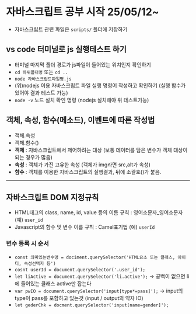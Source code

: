 # 자바스크립트 공부 시작 25/05/12~
* 자바스크립트 관련 파일은 `scripts/` 폴더에 저장하기
## vs code 터미널로 js 실행테스트 하기
* 터미널 마지막 폴더 경로가 js파일이 들어있는 위치인지 확인하기
* `cd 하위폴더명` 또는 `cd ..`
* `node 자바스크립트파일명.js`
* (위)nodejs 이용 자바스크립트 파일 실행 명령어 작성하고 확인하기 (실행 함수가 있어야 결과 테스트 가능)
* `node -v` 노드 설치 확인 명령 (nodejs 설치해야 위 테스트가능)
## 객체, 속성, 함수(메소드), 이벤트에 따른 작성법
* 객체.속성
* 객체.함수()
* **객체** : 자바스크립트에서 제어하려는 대상 (보통 데이터를 담은 변수가 객체 대상이 되는 경우가 많음)
* **속성** : 객체가 가진 고유한 속성 (객체가 img라면 src,alt가 속성)
* **함수** : 객체를 이용한 자바스크립트의 실행결과, 뒤에 소괄호()가 붙음.
-----
## 자바스크립트 DOM 지정규칙
* HTML태그의 class, name, id, value 등의 이름 규칙 : 영어소문자_영어소문자 (예) `user_id`
* Javascript의 함수 및 변수 이름 규칙 : Camel표기법 (예) `userId`
### 변수 등록 시 순서
* `const 의미있는변수명 = dociment.querySelector('HTML요소 또는 클래스, 아이디, 속성선택자 등')`
* `cosnt userId = document.querySelector('.user_id');`
* `let liActive = document.querySelector('li.active');` -> 공백이 없으면 li에 들어있는 클래스 active만 잡는다
* `var pwIO = document.querySelector('input[type*=pass]');` -> input의 type이 pass를 포함하고 있는것 (input / output의 약자 IO)
* `let gederChk = docment.querySelector('input[name=gender]');` 